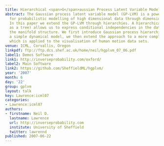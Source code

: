 ```yaml
---
title: Hierarchical <span>G</span>aussian Process Latent Variable Models
abstract: The Gaussian process latent variable model (GP-LVM) is a powerful approach
  for probabilistic modelling of high dimensional data through dimensional reduction.
  In this paper we extend the GP-LVM through hierarchies. A hierarchical model (such
  as a tree) allows us to express conditional independencies in the data as well as
  the manifold structure. We first introduce Gaussian process hierarchies through
  a simple dynamical model, we then extend the approach to a more complex hierarchy
  which is applied to the visualisation of human motion data sets.
venue: ICML, Corvallis, Oregon
linkpdf: ftp://ftp.dcs.shef.ac.uk/home/neil/hgplvm_07_06.pdf
label1: Demos Software
link1: http://inverseprobability.com/oxford/
label2: Main Software
link2: https://github.com/SheffieldML/hgplvm/
year: '2007'
month: 6
day: '22'
group: gplvm
layout: talk
key: Lawrence:icml07
categories:
- Lawrence:icml07
authors:
- firstname: Neil D.
  lastname: Lawrence
  url: http://inverseprobability.com
  institute: University of Sheffield
  twitter: lawrennd
published: 2007-06-22
---
```

